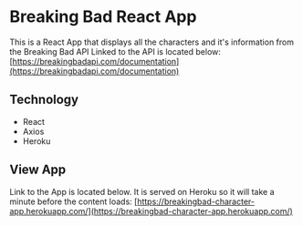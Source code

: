 # Breaking Bad React App

This is a React App that displays all the characters and it's information from the Breaking Bad API
Linked to the API is located below:
[https://breakingbadapi.com/documentation](https://breakingbadapi.com/documentation)

## Technology

- React
- Axios
- Heroku


## View App

Link to the App is located below.
It is served on Heroku so it will take a minute before the content loads:
[https://breakingbad-character-app.herokuapp.com/](https://breakingbad-character-app.herokuapp.com/)